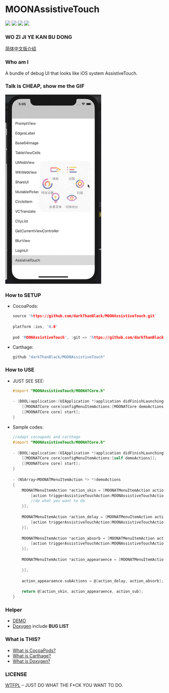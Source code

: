 # MOONAssistiveTouch

![](<https://img.shields.io/badge/license-WTFPL-lightgrey.svg>)  ![](<https://img.shields.io/badge/platform-iOS-lightgrey.svg>)  ![](<https://img.shields.io/badge/CocoaPods-v0.0.1-blue.svg>)  ![](<https://img.shields.io/badge/Carthage-compatible-brightgreen.svg>)

### WO ZI JI YE KAN BU DONG

[简体中文版介绍](./README_CN.md)

### Who am I

A bundle of debug UI that looks like iOS system AssistiveTouch.

### Talk is CHEAP, show me the GIF

![](./DEMO/DEMO.gif)

### How to SETUP

* CocoaPods:

  ```c
  source 'https://github.com/darkThanBlack/MOONAssistiveTouch.git'
  
  platform :ios, '8.0'
  
  pod 'MOONAssistiveTouch', :git => 'https://github.com/darkThanBlack/MOONAssistiveTouch.git'
  ```

* Carthage:

  ```c
  github "darkThanBlack/MOONAssistiveTouch"
  ```

### How to USE

* JUST SEE SEE:

  ```objective-c
  #import "MOONAssistiveTouch/MOONATCore.h"
  
  - (BOOL)application:(UIApplication *)application didFinishLaunchingWithOptions:(NSDictionary *)launchOptions {
      [[MOONATCore core]configMenuItemActions:[MOONATCore demoActions]];
      [[MOONATCore core] start];
  }
  ```

* Sample codes:

  ```objective-c
  //adapt cocoapods and carthage
  #import "MOONAssistiveTouch/MOONATCore.h"
  
  - (BOOL)application:(UIApplication *)application didFinishLaunchingWithOptions:(NSDictionary *)launchOptions {
      [[MOONATCore core]configMenuItemActions:[self demoActions]];
      [[MOONATCore core] start];
  }
  
  - (NSArray<MOONATMenuItemAction *> *)demoActions
  {
      MOONATMenuItemAction *action_skin = [MOONATMenuItemAction actionWithTitle:@"换肤" itemBlock:^(MOONATMenuItemAction * _Nonnull action) {
          [action triggerAssistiveTouchAction:MOONAssistiveTouchActionModeChangeSkin params:nil];
          //do what you want to do
      }];
  
      MOONATMenuItemAction *action_delay = [MOONATMenuItemAction actionWithTitle:@"延时变淡" itemBlock:^(MOONATMenuItemAction * _Nonnull action) {
          [action triggerAssistiveTouchAction:MOONAssistiveTouchActionModeChangeDelayFade params:nil];
      }];
      
      MOONATMenuItemAction *action_absorb = [MOONATMenuItemAction actionWithTitle:@"吸附模式" itemBlock:^(MOONATMenuItemAction * _Nonnull action) {
          [action triggerAssistiveTouchAction:MOONAssistiveTouchActionModeChangeAbsorb params:nil];
      }];
      
      MOONATMenuItemAction *action_appearaence = [MOONATMenuItemAction actionWithTitle:@"特效设置" itemBlock:^(MOONATMenuItemAction * _Nonnull action) {
          
      }];
      
      action_appearaence.subActions = @[action_delay, action_absorb];
  	
      return @[action_skin, action_appearaence, action_sub];
  }
  ```

### Helper

* [DEMO](./MOONAssistiveTouch.xcodeproj)
* [Doxygen](./Doc/html/index.html) include **BUG LIST**

### What is THIS?

* [What is CocoaPods?](<https://github.com/CocoaPods/CocoaPods>)
* [What is Carthage?](<https://github.com/Carthage/Carthage>)
* [What is Doxygen?](<http://www.doxygen.nl/>)

### LICENSE

[WTFPL](<http://www.wtfpl.net/about/>) – JUST DO WHAT THE F*CK YOU WANT TO DO.
